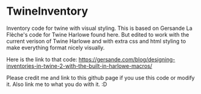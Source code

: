 # TwineInventory
Inventory code for twine with visual styling.
This is based on Gersande La Flèche's code for Twine Harlowe found here. 
But edited to work with the current verison of Twine Harlowe and with extra css and html styling to make everything format nicely visually.

Here is the link to that code:
https://gersande.com/blog/designing-inventories-in-twine-2-with-the-built-in-harlowe-macros/

Please credit me and link to this github page if you use this code or modify it. Also link me to what you do with it. :D
